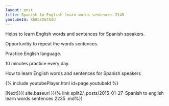 ```yaml
---
layout: post
title: Spanish to English learn words sentences 2145 
youtubeId: Xh85sX6TAdU
---
```

 
 
Helps to learn English words and sentences for Spanish speakers.

Opportunitiy to repeat the words sentences. 

Practice English language. 
 
10 minutes practice every day. 
 
How to learn English words and sentences for Spanish speakers 
 
{% include youtubePlayer.html id=page.youtubeId %}
 
 
[Next]({{ site.baseurl }}{% link  split2/_posts/2015-01-27-Spanish to english learn words sentences 2235 .md%})
 

